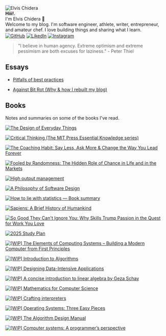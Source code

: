 <div class="circular-image-container">
    <img src="/docs/assets/avatar.jpg" alt="Elvis Chidera" class="circular-image" />
</div>

<div class="text-center">
    <strong>Hiii!<span class="blinking">.</span></strong>
</div>

<div class="text-center">
    I'm Elvis Chidera 👋
</div>

<div class="text-center">
    Welcome to my blog. I'm software engineer, athlete, writer, entrepreneur, and amateur chef. I love building things and sharing what I learn.
</div>

<div class="text-center" style="margin-top: 2px;">
    <a href="https://github.com/elvis10ten"><img src="/docs/assets/github-mark.svg" alt="GitHub" class="social-icon" /></a>
    <a href="https://linkedin.com/elvischidera"><img src="/docs/assets/linkedin.png" alt="LikedIn" class="social-icon" /></a>
    <a href="https://instagram.com/elvischidera"><img src="/docs/assets/instagram.svg" alt="Instagram" class="social-icon" /></a>
</div>

> "I believe in human agency. Extreme optimism and extreme pessimism are both excuses for laziness." - Peter Thiel

## <span id="essays">Essays</span>
- [Pitfalls of best practices](/src/essays/2024-05-24-pitfalls-of-best-practices.md)

- [Against Bit Rot (Why & how I rebuilt my blog)](/src/essays/2025-how.md)

## <span id="books">Books</span>
Notes and summaries on some of the books I've read.

<div class="book-gallery">
<a href="/src/books/2022-design-of-everyday-things.md"><img src="assets/banners/2022-design-of-everyday-things.jpg" alt="The Design of Everyday Things" /></a>

<a href="/src/books/2023-critical-thinking.md"><img src="assets/banners/2023-critical-thinking.jpg" alt="Critical Thinking (The MIT Press Essential Knowledge series)" /></a>

<a href="/src/books/2023-coaching-habit.md"><img src="assets/banners/2023-coaching-habit.jpg" alt="The Coaching Habit: Say Less, Ask More & Change the Way You Lead Forever" /></a>

<a href="/src/books/2023-fooled-by-randomness.md"><img src="assets/banners/2023-fooled-by-randomness.jpg" alt="Fooled by Randomness: The Hidden Role of Chance in Life and in the Markets" /></a>

<a href="/src/books/2023-high-output-management.md"><img src="assets/banners/2023-high-output-management.jpg" alt="High output management" /></a>

<a href="/src/books/2022-a-philosophy-software-design.md"><img src="assets/banners/2022-a-philosophy-software-design.jpg" alt="A Philosophy of Software Design" /></a>

<a href="/src/books/2023-how-to-lie-with-statistics.md"><img src="assets/banners/2023-how-to-lie-with-statistics.jpg" alt="How to lie with statistics — Book summary" /></a>

<a href="/src/books/2023-sapiens.md"><img src="assets/banners/2023-sapiens.jpg" alt="Sapiens: A Brief History of Humankind" /></a>

<a href="/src/books/2023-so-good-they-cant-ignore-you.md"><img src="assets/banners/2023-so-good-they-cant-ignore-you.jpg" alt="So Good They Can't Ignore You: Why Skills Trump Passion in the Quest for Work You Love" /></a>

<a href="/src/books/2025-1-study-plan.md"><img src="assets/banners/2025-1-study-plan.jpg" alt="2025 Study Plan" /></a>

<a href="/src/books/2025-1a-nand-to-tetris.md"><img src="assets/banners/2025-1a-nand-to-tetris.jpg" alt="[WIP] The Elements of Computing Systems – Building a Modern Computer from First Principles" /></a>

<a href="/src/books/2025-1a-intro-algorithm.md"><img src="assets/banners/2025-1a-intro-algorithm.jpg" alt="[WIP] Introduction to Algorithms" /></a>

<a href="/src/books/2025-1c-designing-data-intensive-applications.md"><img src="assets/banners/2025-1c-designing-data-intensive-applications.jpg" alt="[WIP] Designing Data-Intensive Applications" /></a>

<a href="/src/books/2025-1b-intro-linear-algebra.md"><img src="assets/banners/2025-1b-intro-linear-algebra.jpg" alt="[WIP] A concise introduction to linear algebra by Geza Schay" /></a>

<a href="/src/books/2025-4-mathematics-for-computer-science.md"><img src="assets/banners/2025-4-mathematics-for-computer-science.jpg" alt="[WIP] Mathematics for Computer Science" /></a>

<a href="/src/books/2025-7-crafting-interpreters.md"><img src="assets/banners/2025-7-crafting-interpreters.jpg" alt="[WIP] Crafting interpreters" /></a>

<a href="/src/books/2025-5-os-three-easy-pieces.md"><img src="assets/banners/2025-5-os-three-easy-pieces.jpg" alt="[WIP] Operating Systems: Three Easy Pieces" /></a>

<a href="/src/books/2025-2-algorithm-design-manual.md"><img src="assets/banners/2025-2-algorithm-design-manual.jpg" alt="[WIP] The Algorithm Design Manual" /></a>

<a href="/src/books/2025-8-computer-systems-programmers-perspective.md"><img src="assets/banners/2025-8-computer-systems-programmers-perspective.jpg" alt="[WIP] Computer systems: A programmer’s perspective" /></a>
</div>

